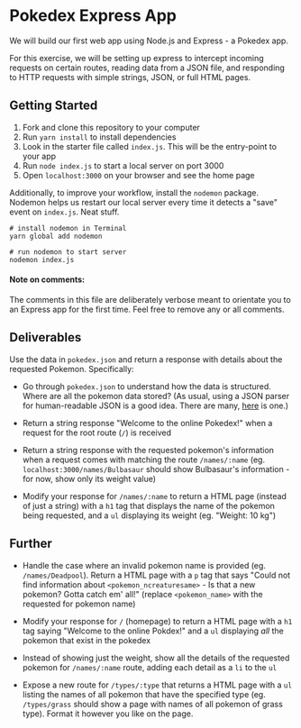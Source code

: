 # Pokedex Express App

We will build our first web app using Node.js and Express - a Pokedex app.

For this exercise, we will be setting up express to intercept incoming requests on certain routes, reading data from a JSON file, and responding to HTTP requests with simple strings, JSON, or full HTML pages.

## Getting Started

1.  Fork and clone this repository to your computer
2.  Run `yarn install` to install dependencies
3.  Look in the starter file called `index.js`. This will be the entry-point to your app
4.  Run `node index.js` to start a local server on port 3000
5.  Open `localhost:3000` on your browser and see the home page

Additionally, to improve your workflow, install the `nodemon` package. Nodemon helps us restart our local server every time it detects a "save" event on `index.js`. Neat stuff.

```
# install nodemon in Terminal
yarn global add nodemon

# run nodemon to start server
nodemon index.js
```

#### Note on comments:

The comments in this file are deliberately verbose meant to orientate you to an Express app for the first time. Feel free to remove any or all comments.

## Deliverables

Use the data in `pokedex.json` and return a response with details about the requested Pokemon. Specifically:

* Go through `pokedex.json` to understand how the data is structured. Where are all the pokemon data stored? (As usual, using a JSON parser for human-readable JSON is a good idea. There are many, [here](http://jsonprettyprint.com/) is one.)

* Return a string response "Welcome to the online Pokedex!" when a request for the root route (`/`) is received

* Return a string response with the requested pokemon's information when a request comes with matching the route `/names/:name` (eg. `localhost:3000/names/Bulbasaur` should show Bulbasaur's information - for now, show only its weight value)

* Modify your response for `/names/:name` to return a HTML page (instead of just a string) with a `h1` tag that displays the name of the pokemon being requested, and a `ul` displaying its weight (eg. "Weight: 10 kg")

## Further

* Handle the case where an invalid pokemon name is provided (eg. `/names/Deadpool`). Return a HTML page with a `p` tag that says "Could not find information about `<pokemon_ncreaturesame>` - Is that a new pokemon? Gotta catch em' all!" (replace `<pokemon_name>` with the requested for pokemon name)

* Modify your response for `/` (homepage) to return a HTML page with a `h1` tag saying "Welcome to the online Pokdex!" and a `ul` displaying _all_ the pokemon that exist in the pokedex

* Instead of showing just the weight, show all the details of the requested pokemon for `/names/:name` route, adding each detail as a `li` to the `ul`

* Expose a new route for `/types/:type` that returns a HTML page with a `ul` listing the names of all pokemon that have the specified type (eg. `/types/grass` should show a page with names of all pokemon of grass type). Format it however you like on the page.
